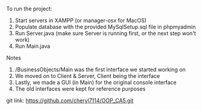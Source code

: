 To run the project:
1. Start servers in XAMPP (or manager-osx for MacOS)
2. Populate database with the provided MySqlSetup.sql file in phpmyadmin
3. Run Server.java (make sure Server is running first, or the next step won't work)
4. Run Main.java 

Notes
1. /BusinessObjects/Main was the first interface we started working on
2. We moved on to Client & Server, Client being the interface 
3. Lastly, we made a GUI (in Main) for the original console interface 
4. The old interfaces were kept for reference purposes

git link:
https://github.com/cheryl7114/OOP_CA5.git
